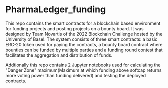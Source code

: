# PharmaLedger_funding
This repo contains the smart contracts for a blockchain based environment for funding projects and posting projects on a bounty board. It was designed by Team Novartis of the 2022 Blockchain Challenge hosted by the University of Basel.
The system consists of three smart contracts: a basic ERC-20 token used for paying the contracts, a bounty board contract where bounties can be funded by multiple parties and a funding round contest that facilitates the aggregation and distribution of funds. 

Addtionally this repo contains 2 Jupyter notebooks used for calculating the "Danger Zone" maximum(Maximum at which funding above softcap returns more voting power than funding delivered) and testing the deployed contracts.
